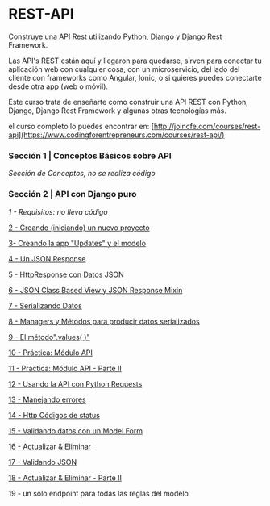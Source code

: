 # REST-API

Construye una API Rest utilizando Python, Django y Django Rest Framework.

Las API's REST están aquí y llegaron para quedarse, sirven para conectar tu aplicación web con cualquier cosa, con un microservicio, del lado del cliente con frameworks como Angular, Ionic, o si quieres puedes conectarte desde otra app (web o móvil).

Este curso trata de enseñarte como construir una API REST con Python, Django, Django Rest Framework y algunas otras tecnologías más.

el curso completo lo puedes encontrar en:  [http://joincfe.com/courses/rest-api](https://www.codingforentrepreneurs.com/courses/rest-api/)

### Sección 1 | Conceptos Básicos sobre API
*Sección de Conceptos, no se realiza código*

### Sección 2 | API con Django puro
*1 - Requisitos: no lleva código*

[2 - Creando (iniciando) un nuevo proyecto](https://github.com/Cuahutli/rest-api/tree/17900fc6d4ae4a022111679700356d5cde5348a7)

[3- Creando la app "Updates" y el modelo](https://github.com/Cuahutli/rest-api/tree/e40b0ff43b36aae4a23545663a2faa695971410d)

[4 - Un JSON Response](https://github.com/Cuahutli/rest-api/tree/0a3ae50ab954246fbd40f464e65617d8802c959f)

[5 - HttpResponse con Datos JSON](https://github.com/Cuahutli/rest-api/tree/ebc4fcc0344484d822298de1eca9dec26707d727)

[6 - JSON Class Based View y JSON  Response Mixin](https://github.com/Cuahutli/rest-api/tree/df96129f6e0ae54fb479662fca61f7ae574f8942)

[7 - Serializando Datos](https://github.com/Cuahutli/rest-api/tree/409f18e05197bc35f6f66f53b0a3b3431afde9c9)

[8 - Managers y Métodos para producir datos serializados](https://github.com/Cuahutli/rest-api/tree/fde897a3407e29441f7aa35b560f31fe26a886db)

[9 - El método".values( )"](https://github.com/Cuahutli/rest-api/tree/f1c4088ec09fceaf4448a5bfc57861e554c748ce)

[10 - Práctica: Módulo API](https://github.com/Cuahutli/rest-api/tree/9059564035f48cbf0c69c0e881c40c58903b07db)

[11 - Práctica: Módulo API - Parte II](https://github.com/Cuahutli/rest-api/tree/e55710704c9b97ad5db1dd55844389d5e9e8f5db)

[12 - Usando la API con Python Requests](https://github.com/Cuahutli/rest-api/tree/aca43f5293bd9979564a941b458e5f92205a117c)

[13 - Manejando errores](https://github.com/Cuahutli/rest-api/tree/d825f9e895ae126a8ec5f4a8262d355d787b8044)

[14 - Http Códigos de status](https://github.com/Cuahutli/rest-api/tree/f788d87dc3704a0e8d1f471db617fed70c29af33)

[15 - Validando datos con un Model Form](https://github.com/Cuahutli/rest-api/tree/791523c858fd8edc6ff87dcc42fec19be95bc333)

[16 - Actualizar & Eliminar](https://github.com/Cuahutli/rest-api/tree/ecf038246e0926fa8224a42b8db6127705de4433) 

[17 - Validando JSON](https://github.com/Cuahutli/rest-api/tree/3f091b6a6ca19d0f810dddb7f7709f7358ebbbd2)

[18 - Actualizar & Eliminar - Parte II](https://github.com/Cuahutli/rest-api/tree/bd447d9c5a3cab5ea8dc6b7f5a39d5070cc9a7df)

19 - un solo endpoint para todas las reglas del modelo